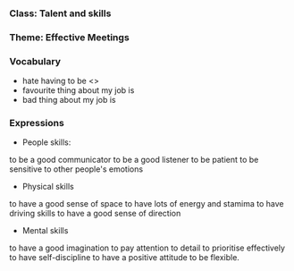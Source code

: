 ### Class: Talent and skills
### Theme: Effective Meetings

### Vocabulary

- hate having to be <>
- favourite thing about my job is
- bad thing about my job is


### Expressions

- People skills:

to be a good communicator
to be a good listener
to be patient
to be sensitive to other people's emotions

- Physical skills

to have a good sense of space
to have lots of energy and stamima
to have driving skills
to have a good sense of direction

- Mental skills

to have a good imagination
to pay attention to detail
to prioritise effectively
to have self-discipline
to have a positive attitude
to be flexible.
